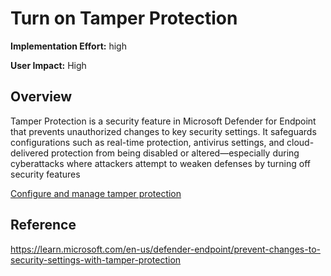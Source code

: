 # Turn on Tamper Protection


**Implementation Effort:** high

**User Impact:** High

## Overview
Tamper Protection is a security feature in Microsoft Defender for Endpoint that prevents unauthorized changes to key security settings. It safeguards configurations such as real-time protection, antivirus settings, and cloud-delivered protection from being disabled or altered—especially during cyberattacks where attackers attempt to weaken defenses by turning off security features 

[Configure and manage tamper protection](https://learn.microsoft.com/en-us/defender-endpoint/prevent-changes-to-security-settings-with-tamper-protection#how-do-i-configure-or-manage-tamper-protection)

## Reference
https://learn.microsoft.com/en-us/defender-endpoint/prevent-changes-to-security-settings-with-tamper-protection
